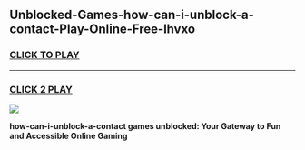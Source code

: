 
## Unblocked-Games-how-can-i-unblock-a-contact-Play-Online-Free-lhvxo
<h3>
<a href="https://premium76.site?title=how-can-i-unblock-a-contact&ref=26A">CLICK TO PLAY</a></h3>
<hr>

<h3>
<a href="https://premium76.site?title=how-can-i-unblock-a-contact&ref=26A">CLICK 2 PLAY</a>
  
</h3>

<a href="https://premium76.site?title=how-can-i-unblock-a-contact&ref=26A"><img src="https://clearcache.store/games.png"></a>


**how-can-i-unblock-a-contact games unblocked: Your Gateway to Fun and Accessible Online Gaming**
